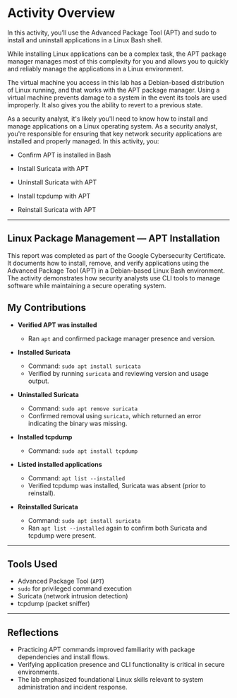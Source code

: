 # Activity Overview
In this activity, you’ll use the Advanced Package Tool (APT) and sudo to install and uninstall applications in a Linux Bash shell.

While installing Linux applications can be a complex task, the APT package manager manages most of this complexity for you and allows you to quickly and reliably manage the applications in a Linux environment.

The virtual machine you access in this lab has a Debian-based distribution of Linux running, and that works with the APT package manager. Using a virtual machine prevents damage to a system in the event its tools are used improperly. It also gives you the ability to revert to a previous state.

As a security analyst, it's likely you'll need to know how to install and manage applications on a Linux operating system.
As a security analyst, you're responsible for ensuring that key network security applications are installed and properly managed. In this activity, you:

- Confirm APT is installed in Bash

-  Install Suricata with APT

- Uninstall Suricata with APT

- Install tcpdump with APT

- Reinstall Suricata with APT
  
---

## Linux Package Management — APT Installation

This report was completed as part of the Google Cybersecurity Certificate. It documents how to install, remove, and verify applications using the Advanced Package Tool (APT) in a Debian-based Linux Bash environment. The activity demonstrates how security analysts use CLI tools to manage software while maintaining a secure operating system.
## My Contributions

- **Verified APT was installed**
  - Ran `apt` and confirmed package manager presence and version.

- **Installed Suricata**
  - Command: `sudo apt install suricata`
  - Verified by running `suricata` and reviewing version and usage output.

- **Uninstalled Suricata**
  - Command: `sudo apt remove suricata`
  - Confirmed removal using `suricata`, which returned an error indicating the binary was missing.

- **Installed tcpdump**
  - Command: `sudo apt install tcpdump`

- **Listed installed applications**
  - Command: `apt list --installed`
  - Verified tcpdump was installed, Suricata was absent (prior to reinstall).

- **Reinstalled Suricata**
  - Command: `sudo apt install suricata`
  - Ran `apt list --installed` again to confirm both Suricata and tcpdump were present.

---

## Tools Used

- Advanced Package Tool (`APT`)
- `sudo` for privileged command execution
- Suricata (network intrusion detection)
- tcpdump (packet sniffer)

---

## Reflections

- Practicing APT commands improved familiarity with package dependencies and install flows.
- Verifying application presence and CLI functionality is critical in secure environments.
- The lab emphasized foundational Linux skills relevant to system administration and incident response.
